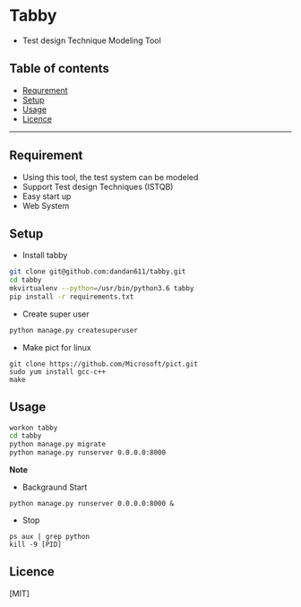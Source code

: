# Tabby
* Test design Technique Modeling Tool

## Table of contents

* [Requrement](#Requrement)
* [Setup](#Setup)
* [Usage](#Usage)
* [Licence](#License)

---

## Requirement

* Using this tool, the test system can be modeled
* Support Test design Techniques (ISTQB)
* Easy start up
* Web System

## Setup

* Install tabby

```bash
git clone git@github.com:dandan611/tabby.git
cd tabby
mkvirtualenv --python=/usr/bin/python3.6 tabby
pip install -r requirements.txt
```

* Create super user

```bash
python manage.py createsuperuser
```

* Make pict for linux

```
git clone https://github.com/Microsoft/pict.git
sudo yum install gcc-c++
make
```

## Usage

```bash
workon tabby
cd tabby
python manage.py migrate
python manage.py runserver 0.0.0.0:8000
```

>>>
**Note**  

* Backgraund Start

```
python manage.py runserver 0.0.0.0:8000 &
```

* Stop

```
ps aux | grep python
kill -9 [PID]
```
>>>

## Licence
[MIT]
